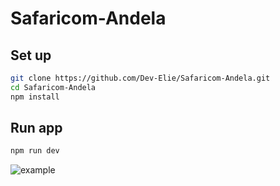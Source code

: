# Safaricom-Andela

## Set up
```bash
git clone https://github.com/Dev-Elie/Safaricom-Andela.git
cd Safaricom-Andela
npm install
```

## Run app

```bash
npm run dev
```


![example](https://github.com/Dev-Elie/Safaricom-Andela/blob/main/example.png)
